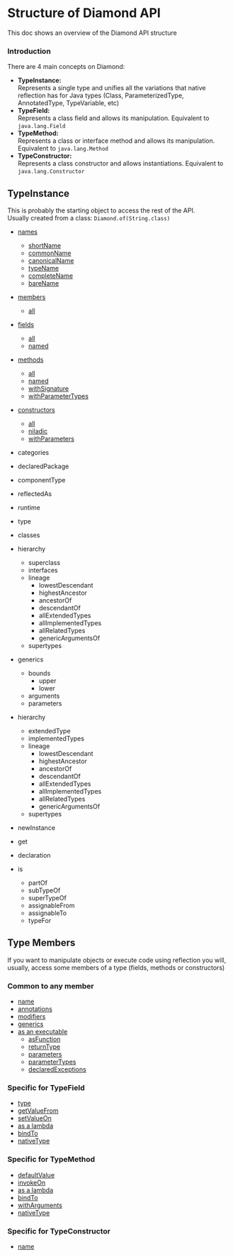 # Structure of Diamond API
This doc shows an overview of the Diamond API structure

### Introduction
There are 4 main concepts on Diamond:
- **TypeInstance:**   
  Represents a single type and unifies all the variations that native reflection
  has for Java types (Class, ParameterizedType, AnnotatedType, TypeVariable, etc)
- **TypeField:**   
  Represents a class field and allows its manipulation. Equivalent to `java.lang.Field`
- **TypeMethod:**  
  Represents a class or interface method and allows its manipulation. Equivalent to `java.lang.Method`
- **TypeConstructor:**  
  Represents a class constructor and allows instantiations. Equivalent to `java.lang.Constructor`

## TypeInstance
This is probably the starting object to access the rest of the API.  
Usually created from a class: `Diamond.of(String.class)`

- [names](names_api_guide.md)
  - [shortName](names_api_guide.md#how-to-get-the-simple-name-of-a-class-typenamesshortname)
  - [commonName](names_api_guide.md#how-to-get-the-name-of-a-class-typenamescommonname)
  - [canonicalName](names_api_guide.md#hot-to-get-the-canonical-name-of-a-class-typenamescanonicalname)
  - [typeName](names_api_guide.md#how-to-get-the-typename-of-a-type-typenamestypename)
  - [completeName](names_api_guide.md#how-to-get-the-annotated-name-of-a-type-typenamescompletename)
  - [bareName](names_api_guide.md#how-to-get-the-minimum-name-of-a-type-typenamesbarename)

- [members](accessing-members_api_guide.md)
  - [all](accessing-members_api_guide.md#how-to-get-all-the-members-of-a-type-typeinstancemembers)
- [fields](accessing-members_api_guide.md#accessing-fields)
  - [all](accessing-members_api_guide.md#how-to-get-all-the-fields-of-a-type-typeinstancefields)
  - [named](accessing-members_api_guide.md#how-to-get-a-field-by-name-typeinstancenamed)
- [methods](accessing-members_api_guide.md#accessing-methods)
  - [all](accessing-members_api_guide.md#how-to-get-all-the-methods-of-a-type-typeinstancemethods)
  - [named](accessing-members_api_guide.md#how-to-get-a-method-by-name-typemethodsnamed)
  - [withSignature](accessing-members_api_guide.md#how-to-get-a-method-by-its-signature-typemethodswithsignature)
  - [withParameterTypes](accessing-members_api_guide.md#how-to-get-a-method-by-its-parameter-types-typemethodswithparametertypes)
- [constructors](accessing-members_api_guide.md#accessing-constructors)
  - [all](accessing-members_api_guide.md#how-to-get-all-the-constructors-of-a-type-typeinstanceconstructors)
  - [niladic](accessing-members_api_guide.md#how-to-get-the-no-arg-constructor-of-a-type-typeconstructorsniladic)
  - [withParameters](accessing-members_api_guide.md#how-to-get-a-constructor-by-its-parameter-types-typeconstructorswithparametertypes)

- categories
- declaredPackage
- componentType
- reflectedAs

- runtime
 - type
 - classes
 - hierarchy
   - superclass
   - interfaces
   - lineage
     - lowestDescendant
     - highestAncestor
     - ancestorOf
     - descendantOf
     - allExtendedTypes
     - allImplementedTypes
     - allRelatedTypes
     - genericArgumentsOf
   - supertypes

- generics
  - bounds
    - upper
    - lower
  - arguments
  - parameters
- hierarchy
  - extendedType
  - implementedTypes
  - lineage
    - lowestDescendant
    - highestAncestor
    - ancestorOf
    - descendantOf
    - allExtendedTypes
    - allImplementedTypes
    - allRelatedTypes
    - genericArgumentsOf
  - supertypes

- newInstance
- get

- declaration
- is
  - partOf
  - subTypeOf
  - superTypeOf
  - assignableFrom
  - assignableTo
  - typeFor

## Type Members
If you want to manipulate objects or execute code using reflection you will, 
usually, access some members of a type (fields, methods or constructors)

### Common to any member
- [name](members_api_guide.md#how-to-access-the-name-of-a-member-namedname)
- [annotations](members_api_guide.md#how-to-access-the-annotations-declared-on-a-member-annotatedannotations)
- [modifiers](members_api_guide.md#how-to-access-all-the-modifiers-of-a-member-modifiablemodifiers)
- [generics](members_api_guide.md#how-to-access-the-type-parameters-used-on-a-member-declaration-generifiedgenerics)
- [as an executable](members_api_guide.md#executable)
  - [asFunction](members_api_guide.md#how-to-get-a-polymorphic-lambda-from-a-member-executableasfunction)
  - [returnType](members_api_guide.md#how-to-know-the-return-type-of-any-member-used-as-function-executablereturntype)
  - [parameters](members_api_guide.md#how-to-know-the-expected-parameters-of-a-member-used-as-a-function-executableparameters)
  - [parameterTypes](members_api_guide.md#how-to-know-the-expected-parameter-types-of-a-member-used-as-function-parameterizedbehaviorparametertypes)
  - [declaredExceptions](members_api_guide.md#how-to-know-the-declared-exception-of-the-member-exceptionabledeclaredexceptions)
  
### Specific for TypeField
- [type](field-api-guide.md#how-to-know-the-type-of-a-field-typefieldtype)
- [getValueFrom](field-api-guide.md#how-to-get-the-value-of-a-field-from-an-object-typefieldgetvaluefrom)
- [setValueOn](field-api-guide.md#how-to-set-the-value-of-a-field-on-an-object-typefieldsetvalueon)
- [as a lambda](field-api-guide.md#field-used-as-lambda)
- [bindTo](field-api-guide.md#how-to-bind-an-instance-to-a-type-field-typefieldbindto)
- [nativeType](field-api-guide.md#how-to-get-the-native-reflection-instance-for-a-field-typefieldnativetype)

### Specific for TypeMethod
- [defaultValue](method-api-guide.md#how-to-get-the-default-value-of-a-method-typemethoddefaultvalue)
- [invokeOn](method-api-guide.md#how-to-invoke-a-method-in-an-instance-typemethodinvokeon)
- [as a lambda](method-api-guide.md#method-used-as-lambda)
- [bindTo](method-api-guide.md#how-to-bind-an-instance-to-a-type-method-typemethodbindto)
- [withArguments](method-api-guide.md#how-to-bind-arguments-to-the-parameters-of-a-method-typemethodwitharguments)
- [nativeType](method-api-guide.md#how-to-get-the-native-reflection-instance-for-a-method-typemethodnativetype)

### Specific for TypeConstructor
- [name](constructor-api-guide.md#how-to-get-the-name-of-a-constructor-typeconstructorname)
